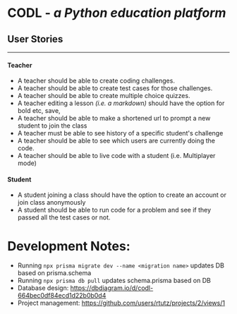 # CODL - *a Python education platform*

## User Stories
---
#### Teacher
- A teacher should be able to create coding challenges.
- A teacher should be able to create test cases for those challenges.
- A teacher should be able to create multiple choice quizzes.
- A teacher editing a lesson *(i.e. a markdown)* should have the option for bold etc, save,
- A teacher should be able to make a shortened url to prompt a new student to join the class
- A teacher must be able to see history of a specific student's challenge
- A teacher should be able to see which users are currently doing the code.
- A teacher should be able to live code with a student (i.e. Multiplayer mode)

#### Student
- A student joining a class should have the option to create an account or join class anonymously
- A student should be able to run code for a problem and see if they passed all the test cases or not.


# Development Notes:
-  Running `npx prisma migrate dev --name <migration name>` updates DB based on prisma.schema
-  Running `npx prisma db pull` updates schema.prisma based on DB
- Database design: https://dbdiagram.io/d/codl-664bec0df84ecd1d22b0b0d4 
- Project management: https://github.com/users/rtutz/projects/2/views/1 
